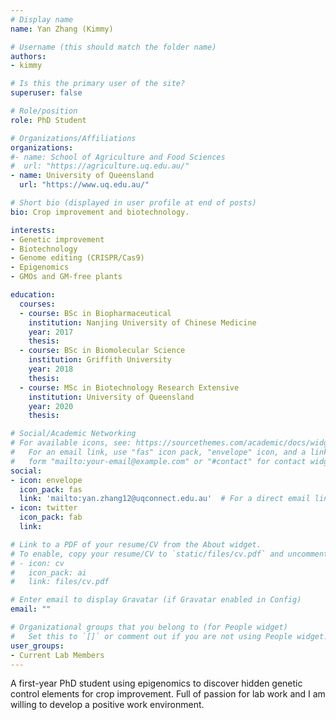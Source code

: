 ```yaml
---
# Display name
name: Yan Zhang (Kimmy)

# Username (this should match the folder name)
authors:
- kimmy

# Is this the primary user of the site?
superuser: false

# Role/position
role: PhD Student

# Organizations/Affiliations
organizations:
#- name: School of Agriculture and Food Sciences
#  url: "https://agriculture.uq.edu.au/"
- name: University of Queensland
  url: "https://www.uq.edu.au/"

# Short bio (displayed in user profile at end of posts)
bio: Crop improvement and biotechnology.

interests:
- Genetic improvement
- Biotechnology
- Genome editing (CRISPR/Cas9)
- Epigenomics
- GMOs and GM-free plants

education:
  courses:
  - course: BSc in Biopharmaceutical
    institution: Nanjing University of Chinese Medicine
    year: 2017
    thesis:
  - course: BSc in Biomolecular Science
    institution: Griffith University
    year: 2018
    thesis:
  - course: MSc in Biotechnology Research Extensive
    institution: University of Queensland
    year: 2020
    thesis:

# Social/Academic Networking
# For available icons, see: https://sourcethemes.com/academic/docs/widgets/#icons
#   For an email link, use "fas" icon pack, "envelope" icon, and a link in the
#   form "mailto:your-email@example.com" or "#contact" for contact widget.
social:
- icon: envelope
  icon_pack: fas
  link: 'mailto:yan.zhang12@uqconnect.edu.au'  # For a direct email link, use "mailto:test@example.org".
- icon: twitter
  icon_pack: fab
  link: 

# Link to a PDF of your resume/CV from the About widget.
# To enable, copy your resume/CV to `static/files/cv.pdf` and uncomment the lines below.  
# - icon: cv
#   icon_pack: ai
#   link: files/cv.pdf

# Enter email to display Gravatar (if Gravatar enabled in Config)
email: ""

# Organizational groups that you belong to (for People widget)
#   Set this to `[]` or comment out if you are not using People widget.  
user_groups:
- Current Lab Members
---
```


A first-year PhD student using epigenomics to discover hidden genetic control elements for crop improvement. Full of passion for lab work and I am willing to develop a positive work environment.
